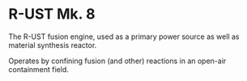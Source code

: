 # R-UST Mk. 8

The R-UST fusion engine, used as a primary power source as well as material synthesis reactor.

Operates by confining fusion (and other) reactions in an open-air containment field.
